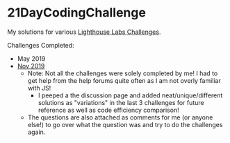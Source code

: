 # 21DayCodingChallenge
My solutions for various [Lighthouse Labs Challenges](https://coding-challenge.lighthouselabs.ca).  

Challenges Completed:
* May 2019
* [Nov 2019](https://github.com/nstha21/21DayCodingChallenge/tree/master/Nov2019)
  * Note: Not all the challenges were solely completed by me! I had to get help from the help forums quite often as I am not overly familiar with JS! 
    * I peeped a the discussion page and added neat/unique/different solutions as "variations" in the last 3 challenges for future reference as well as code efficiency comparison!
  * The questions are also attached as comments for me (or anyone else!) to go over what the question was and try to do the challenges again.
 
